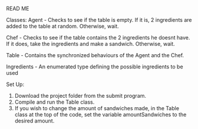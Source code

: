 READ ME

Classes:
Agent - Checks to see if the table is empty. If it is, 2 ingredients are added to the table at random. Otherwise, wait.

Chef - Checks to see if the table contains the 2 ingredients he doesnt have. If it does, take the ingredients and make a sandwich. Otherwise, wait.

Table - Contains the synchronized behaviours of the Agent and the Chef.

Ingredients - An enumerated type defining the possible ingredients to be used


Set Up:
  1) Download the project folder from the submit program.
  2) Compile and run the Table class.
  3) If you wish to change the amount of sandwiches made,
      in the Table class at the top of the code, set the variable
      amountSandwiches to the desired amount.
